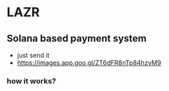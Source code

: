 # LAZR

## Solana based payment system
- just send it
- https://images.app.goo.gl/ZT6dFR8nTp84hzyM9

### how it works?

